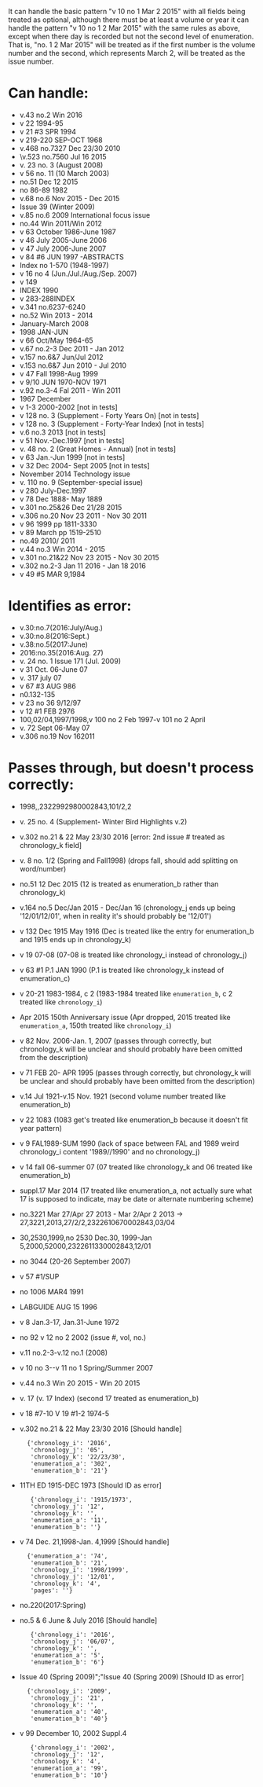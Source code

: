 It can handle the basic pattern "v 10 no 1 Mar 2 2015"
with all fields being treated as optional, although there 
must be at least a volume or year it can handle the pattern 
"v 10 no 1 2 Mar 2015" with the same rules as above, except 
when there day is recorded but not the second level of 
enumeration. That is, "no. 1 2 Mar 2015" will be treated as 
if the first number is the volume number and the second, which
represents March 2, will be treated as the issue number.

# Can handle:

* v.43 no.2 Win 2016
* v 22 1994-95
* v 21 #3 SPR 1994
* v 219-220 SEP-OCT 1968
* v.468 no.7327 Dec 23/30 2010
* \v.523 no.7560 Jul 16 2015
* v. 23 no. 3 (August 2008)
* v 56 no. 11 (10 March 2003)
* no.51 Dec 12 2015
* no 86-89 1982
* v.68 no.6 Nov 2015 - Dec 2015
* Issue 39 (Winter 2009)
* v.85 no.6 2009 International focus issue
* no.44 Win 2011/Win 2012
* v 63 October 1986-June 1987
* v 46 July 2005-June 2006
* v 47 July 2006-June 2007
* v 84 #6 JUN 1997 -ABSTRACTS 
* Index no 1-570 (1948-1997)
* v 16 no 4 (Jun./Jul./Aug./Sep. 2007)
* v 149
* INDEX 1990
* v 283-288INDEX
* v.341 no.6237-6240
* no.52 Win 2013 - 2014
* January-March 2008
* 1998 JAN-JUN
* v 66 Oct/May 1964-65
* v.67 no.2-3 Dec 2011 - Jan 2012
* v.157 no.6&7 Jun/Jul 2012
* v.153 no.6&7 Jun 2010 - Jul 2010
* v 47 Fall 1998-Aug 1999
* v 9/10 JUN 1970-NOV 1971
* v.92 no.3-4 Fal 2011 - Win 2011
* 1967 December
* v 1-3 2000-2002 [not in tests]
* v 128 no. 3 (Supplement - Forty Years On) [not in tests]
* v 128 no. 3 (Supplement - Forty-Year Index) [not in tests]
* v.6 no.3 2013 [not in tests]
* v 51 Nov.-Dec.1997 [not in tests]
* v. 48 no. 2 (Great Homes - Annual) [not in tests]
* v 63 Jan.-Jun 1999 [not in tests]
* v 32 Dec 2004- Sept 2005  [not in tests]
* November 2014 Technology issue
* v. 110 no. 9 (September-special issue)
* v 280 July-Dec.1997
* v 78 Dec 1888- May 1889
* v.301 no.25&26 Dec 21/28 2015
* v.306 no.20 Nov 23 2011 - Nov 30 2011
* v 96 1999 pp 1811-3330
* v 89 March pp 1519-2510
* no.49 2010/ 2011
* v.44 no.3 Win 2014 - 2015
* v.301 no.21&22 Nov 23 2015 - Nov 30 2015
* v.302 no.2-3 Jan 11 2016 - Jan 18 2016
* v 49 #5 MAR 9,1984

# Identifies as error:

* v.30:no.7(2016:July/Aug.)
* v.30:no.8(2016:Sept.) 
* v.38:no.5(2017:June) 
* 2016:no.35(2016:Aug. 27) 
* v. 24 no. 1  Issue 171 (Jul. 2009)
* v 31 Oct. 06-June 07 
* v. 317 july 07
* v 67 #3 AUG 986
* n0.132-135
* v 23 no 36 9/12/97
* v 12 #1 FEB 2976
* 100,02/04,1997/1998,v 100 no 2 Feb 1997-v 101 no 2 April 
* v. 72 Sept 06-May 07
* v.306 no.19 Nov 162011

# Passes through, but doesn't process correctly:

* 1998,,2322992980002843,101/2,2
* v. 25 no. 4 (Supplement- Winter Bird Highlights v.2)
* v.302 no.21 & 22 May 23/30 2016 [error: 2nd issue # treated as chronology_k field]
* v. 8 no. 1/2 (Spring and Fall1998) (drops fall, should add splitting on word/number)
* no.51 12 Dec 2015 (12 is treated as enumeration_b rather than chronology_k)
* v.164 no.5 Dec/Jan 2015 - Dec/Jan 16 (chronology_j ends up being '12/01/12/01', when in reality it's should probably be '12/01')
* v 132 Dec 1915 May 1916 (Dec is treated like the entry for enumeration_b and 1915 ends up in chronology_k)
* v 19 07-08 (07-08 is treated like chronology_i instead of chronology_j)
* v 63 #1 P.1 JAN 1990 (P.1 is treated like chronology_k instead of enumeration_c)
* v 20-21 1983-1984, c 2 (1983-1984 treated like `enumeration_b`, c 2 treated like `chronology_i`)
* Apr 2015 150th Anniversary issue (Apr dropped, 2015 treated like `enumeration_a`, 150th treated like `chronology_i`)
* v 82 Nov. 2006-Jan. 1, 2007 (passes through correctly, but chronology_k will be unclear and should probably have been omitted from the description)
* v 71 FEB 20- APR 1995 (passes through correctly, but chronology_k will be unclear and should probably have been omitted from the description)
* v.14 Jul 1921-v.15 Nov. 1921 (second volume number treated like enumeration_b)
* v 22 1083 (1083 get's treated like enumeration_b because it doesn't fit year pattern)
* v 9 FAL1989-SUM 1990 (lack of space between FAL and 1989 weird chronology_i content '1989//1990' and no chronology_j)
* v 14 fall 06-summer 07 (07 treated like chronology_k and 06 treated like enumeration_b)
* suppl.17 Mar 2014 (17 treated like enumeration_a, not actually sure what 17 is supposed to indicate, may be date or alternate numbering scheme)
* no.3221 Mar 27/Apr 27 2013 - Mar 2/Apr 2 2013 -> 27,3221,2013,27/2/2,2322610670002843,03/04
* 30,2530,1999,no 2530 Dec.30, 1999-Jan 5,2000,52000,2322611330002843,12/01 
* no 3044 (20-26 September 2007)
* v 57 #1/SUP
* no 1006 MAR4 1991
* LABGUIDE AUG 15 1996
* v 8 Jan.3-17, Jan.31-June 1972
* no 92 v 12 no 2 2002 (issue #, vol, no.)
* v.11 no.2-3-v.12 no.1 (2008)
* v 10 no 3--v 11 no 1 Spring/Summer 2007
* v.44 no.3 Win 20 2015 - Win 20 2015
* v. 17 (v. 17 Index) (second 17 treated as enumeration_b)
* v 18 #7-10 V 19 #1-2 1974-5
* v.302 no.21 & 22 May 23/30 2016 [Should handle]

        {'chronology_i': '2016',
         'chronology_j': '05',
         'chronology_k': '22/23/30',
         'enumeration_a': '302',
         'enumeration_b': '21'}

* 11TH ED 1915-DEC 1973 [Should ID as error]

         {'chronology_i': '1915/1973',
         'chronology_j': '12',
         'chronology_k': '',
         'enumeration_a': '11',
         'enumeration_b': ''}

* v 74 Dec. 21,1998-Jan. 4,1999 [Should handle]

        {'enumeration_a': '74',
         'enumeration_b': '21',
         'chronology_i': '1998/1999',
         'chronology_j': '12/01',
         'chronology_k': '4',
         'pages': ''}

* no.220(2017:Spring)
 
* no.5 & 6 June & July 2016 [Should handle]

         {'chronology_i': '2016',
         'chronology_j': '06/07',
         'chronology_k': '',
         'enumeration_a': '5',
         'enumeration_b': '6'}
 
* Issue 40 (Spring 2009)";"Issue 40 (Spring 2009) [Should ID as error]

        {'chronology_i': '2009',
         'chronology_j': '21',
         'chronology_k': '',
         'enumeration_a': '40',
         'enumeration_b': '40'}

* v 99 December 10, 2002 Suppl.4

         {'chronology_i': '2002',
         'chronology_j': '12',
         'chronology_k': '4',
         'enumeration_a': '99',
         'enumeration_b': '10'}

